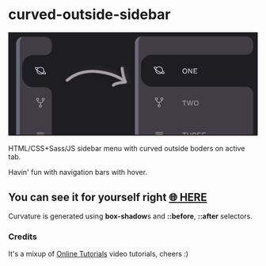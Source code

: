 # curved-outside-sidebar

[![](.img/ex.png)](https://warchalowski.pl/pro/curved-outside-sidebar/)

HTML/CSS+Sass/JS sidebar menu with curved outside boders on active tab.

Havin' fun with navigation bars with hover.

## You can see it for yourself right [:globe_with_meridians: HERE](https://warchalowski.pl/pro/curved-outside-sidebar/)

Curvature is generated using **box-shadow**s and **::before**, **::after** selectors.

### Credits

It's a mixup of [Online Tutorials](https://www.youtube.com/channel/UCbwXnUipZsLfUckBPsC7Jog) video tutorials, cheers :)
